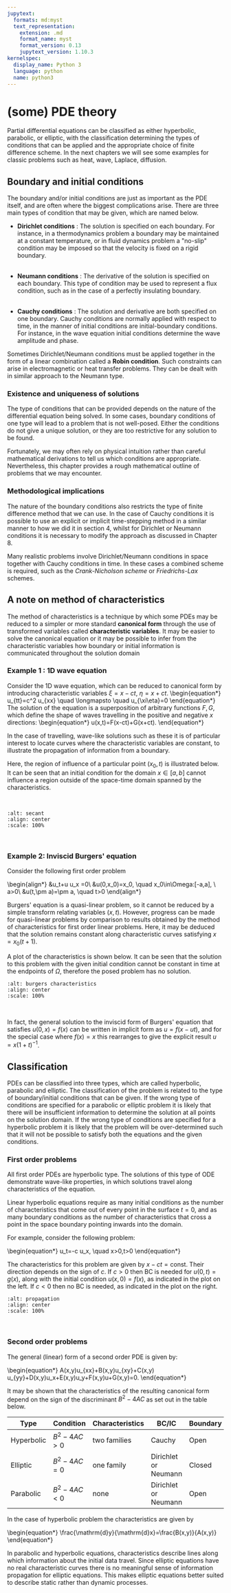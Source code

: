 ```yaml
---
jupytext:
  formats: md:myst
  text_representation:
    extension: .md
    format_name: myst
    format_version: 0.13
    jupytext_version: 1.10.3
kernelspec:
  display_name: Python 3
  language: python
  name: python3
---
```


# (some) PDE theory

Partial differential equations can be classified as either hyperbolic, parabolic, or elliptic, with the classification determining the types of conditions that can be applied and the appropriate choice of finite difference scheme. In the next chapters we will see some examples for classic problems such as heat, wave, Laplace, diffusion.

## Boundary and initial conditions

The boundary and/or initial conditions are just as important as the PDE itself, and are often where the biggest complications arise. There are three main types of condition that may be given, which are named below.

* **Dirichlet conditions** : The solution is specified on each boundary. For instance, in a thermodynamics problem a boundary may be maintained at a constant temperature, or in fluid dynamics problem a "no-slip" condition may be imposed so that the velocity is fixed on a rigid boundary.<br><br>

* **Neumann conditions** : The derivative of the solution is specified on each boundary. This type of condition may be used to represent a flux condition, such as in the case of a perfectly insulating boundary.<br><br>

* **Cauchy conditions** : The solution and derivative are both specified on one boundary. Cauchy conditions are normally applied with respect to time, in the manner of initial conditions are initial-boundary conditions. For instance, in the wave equation initial conditions determine the wave amplitude and phase.<br>

Sometimes Dirichlet/Neumann conditions must be applied together in the form of a linear combination called a **Robin condition**. Such constraints can arise in electromagnetic or heat transfer problems. They can be dealt with in similar approach to the Neumann type.

### Existence and uniqueness of solutions

The type of conditions that can be provided depends on the nature of the differential equation being solved. In some cases, boundary conditions of one type will lead to a problem that is not well-posed. Either the conditions do not give a unique solution, or they are too restrictive for any solution to be found.

Fortunately, we may often rely on physical intuition rather than careful mathematical derivations to tell us which conditions are appropriate. Nevertheless, this chapter provides a rough mathematical outline of problems that we may encounter.


### Methodological implications

The nature of the boundary conditions also restricts the type of finite difference method that we can use. In the case of Cauchy conditions it is possible to use an explicit or implicit time-stepping method in a similar manner to how we did it in section 4, whilst for Dirichlet or Neumann conditions it is necessary to modify the approach as discussed in Chapter 8.

Many realistic problems involve Dirichlet/Neumann conditions in space together with Cauchy conditions in time. In these cases a combined scheme is required, such as the *Crank-Nicholson scheme* or *Friedrichs-Lax* schemes.

## A note on method of characteristics

The method of characteristics is a technique by which some PDEs may be reduced to a simpler or more standard **canonical form** through the use of transformed variables called **characteristic variables**. It may be easier to solve the canonical equation or it may be possible to infer from the characteristic variables how boundary or initial information is communicated throughout the solution domain

### Example 1 : 1D wave equation

Consider the 1D wave equation, which can be reduced to canonical form by introducing characteristic variables $\xi=x-ct$, $\eta=x+ct.$
\begin{equation*}
u_{tt}=c^2 u_{xx} \quad \longmapsto \quad u_{\xi\eta}=0
\end{equation*}
The solution of the equation is a superposition of arbitrary functions $F,G$, which define the shape of waves travelling in the positive and negative $x$ directions:
\begin{equation*}
u(x,t)=F(x-ct)+G(x+ct).
\end{equation*}

In the case of travelling, wave-like solutions such as these it is of particular interest to locate curves where the characteristic variables are constant, to illustrate the propagation of information from a boundary.

Here, the region of influence of a particular point $(x_0,t)$ is illustrated below. It can be seen that an initial condition for the domain $x\in [a,b]$ cannot influence a region outside of the space-time domain spanned by the characteristics.

<br>

```{image} images/wave_characteristics.png
:alt: secant
:align: center
:scale: 100%
```
<br>

### Example 2: Inviscid Burgers' equation
Consider the following first order problem

\begin{align*}
&u_t+u u_x =0\\
&u(0,x_0)=x_0, \quad x_0\in\Omega:[-a,a], \ a>0\\
&u(t,\pm a)=\pm a, \quad t>0
\end{align*}

Burgers' equation is a quasi-linear problem, so it cannot be reduced by a simple transform relating variables $(x,t)$. However, progress can be made for quasi-linear problems by comparison to results obtained by the method of characteristics for first order linear problems. Here, it may be deduced that the solution remains constant along characteristic curves satisfying $x=x_0(t+1)$.

A plot of the characteristics is shown below. It can be seen that the solution to this problem with the given initial condition cannot be constant in time at the endpoints of $\Omega$, therefore the posed problem has no solution.

```{image} images/burgers_characteristics.png
:alt: burgers characteristics
:align: center
:scale: 100%
```
<br>

In fact, the general solution to the inviscid form of Burgers' equation that satisfies $u(0,x)=f(x)$ can be written in implicit form as $u=f(x-ut)$, and for the special case where $f(x)=x$ this rearranges to give the explicit result $u=x(1+t)^{-1}$.

## Classification

PDEs can be classified into three types, which are called hyperbolic, parabolic and elliptic. The classification of the problem is related to the type of boundary/initial conditions that can be given. If the wrong type of conditions are specified for a parabolic or elliptic problem it is likely that there will be insufficient information to determine the solution at all points on the solution domain. If the wrong type of conditions are specified for a hyperbolic problem it is likely that the problem will be over-determined such that it will not be possible to satisfy both the equations and the given conditions.

### First order problems

All first order PDEs are hyperbolic type. The solutions of this type of ODE demonstrate wave-like properties, in which solutions travel along characteristics of the equation.

Linear hyperbolic equations require as many initial conditions as the number of characteristics that come out of every point in the surface $t=0$, and as many boundary conditions as the number of characteristics that cross a point in the space boundary pointing inwards into the domain.

For example, consider the following problem:

\begin{equation*}
u_t=-c u_x, \quad x>0,t>0
\end{equation*}

The characteristics for this problem are given by $x-ct=\mathrm{const}$. Their direction depends on the sign of $c$. If $c>0$ then BC is needed for $u(0,t)=g(x)$, along with the initial condition $u(x,0)=f(x)$, as indicated in the plot on the left. If $c<0$ then no BC is needed, as indicated in the plot on the right.

```{image} images/hyper_char.png
:alt: propagation
:align: center
:scale: 100%
```
<br>


### Second order problems

The general (linear) form of a second order PDE is given by:

\begin{equation*}
A(x,y)u_{xx}+B(x,y)u_{xy}+C(x,y) u_{yy}+D(x,y)u_x+E(x,y)u_y+F(x,y)u+G(x,y)=0.
\end{equation*}

It may be shown that the characteristics of the resulting canonical form depend on the sign of the discriminant $B^2-4AC$ as set out in the table below.

| Type | Condition | Characteristics | BC/IC | Boundary |
| --- | --- | --- | --- | --- |
| Hyperbolic | $B^2-4AC>0$ | two families | Cauchy | Open |
| Elliptic | $B^2-4AC=0$ | one family | Dirichlet or Neumann | Closed |
| Parabolic | $B^2-4AC<0$ | none |  Dirichlet or Neumann | Open |

In the case of hyperbolic problem the characteristics are given by

\begin{equation*}
\frac{\mathrm{d}y}{\mathrm{d}x}=\frac{B(x,y)}{A(x,y)}
\end{equation*}

In parabolic and hyperbolic equations, characteristics describe lines along which information about the initial data travel. Since elliptic equations have no real characteristic curves there is no meaningful sense of information propagation for elliptic equations. This makes elliptic equations better suited to describe static rather than dynamic processes.
